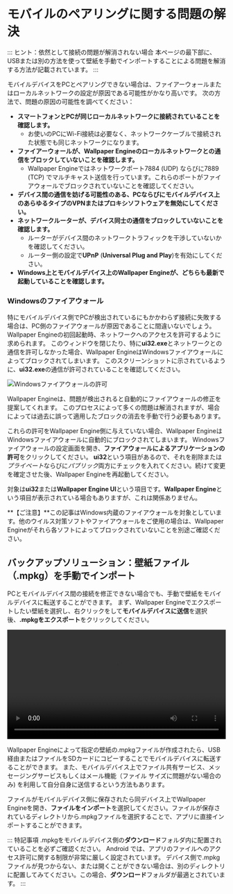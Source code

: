 # モバイルのペアリングに関する問題の解決

::: ヒント：依然として接続の問題が解消されない場合 本ページの最下部に、USBまたは別の方法を使って壁紙を手動でインポートすることによる問題を解消する方法が記載されています。
:::

モバイルデバイスをPCとペアリングできない場合は、ファイアーウォールまたはローカルネットワークの設定が原因である可能性がかなり高いです。 次の方法で、問題の原因の可能性を調べてください：

* **スマートフォンとPCが同じローカルネットワークに接続されていることを確認します。**
  * お使いのPCにWi-Fi接続は必要なく、ネットワークケーブルで接続された状態でも同じネットワークになります。
* **ファイアーウォールが、Wallpaper Engineのローカルネットワークとの通信をブロックしていないことを確認します。**
  * Wallpaper Engineではネットワークポート7884 (UDP) ならびに7889 (TCP) でマルチキャスト送信を行っています。これらのポートがファイアウォールでブロックされていないことを確認してください。
* **デバイス間の通信を妨げる可能性のある、PCならびにモバイルデバイス上のあらゆるタイプのVPNまたはプロキシソフトウェアを無効にしてください。**
* **ネットワークルーターが、デバイス同士の通信をブロックしていないことを確認します。**
    * ルーターがデバイス間のネットワークトラフィックを干渉していないかを確認してください。
    * ルーター側の設定で**UPnP** (**Universal Plug and Play**)を有効にしてください。
* **Windows上とモバイルデバイス上のWallpaper Engineが、どちらも最新で起動していることを確認します。**

### Windowsのファイアウォール

特にモバイルデバイス側でPCが検出されているにもかかわらず接続に失敗する場合は、PC側のファイアウォールが原因であることに間違いないでしょう。 Wallpaper Engineの初回起動時、ネットワークへのアクセスを許可するように求められます。 このウィンドウを閉じたり、特に**ui32.exe**とネットワークとの通信を許可しなかった場合、Wallpaper EngineはWindowsファイアウォールによってブロックされてしまいます。 このスクリーンショットに示されているように、**ui32.exe**の通信が許可されていることを確認してください。

![Windowsファイアウォールの許可](/img/faq/windows_defender.png)

Wallpaper Engineは、問題が検出されると自動的にファイアウォールの修正を提案してくれます。 このプロセスによって多くの問題は解消されますが、場合によっては過去に誤って適用したブロックの消去を手動で行う必要もあります。

これらの許可をWallpaper Engine側に与えていない場合、Wallpaper EngineはWindowsファイアウォールに自動的にブロックされてしまいます。 Windowsファイアウォールの設定画面を開き、**ファイアウォールによるアプリケーションの許可**をクリックしてください。 **ui32**という項目があるので、それを削除または*プライベート*ならびに*パブリック*両方にチェックを入れてください。続けて変更を確定させた後、Wallpaper Engineを再起動してください。

対象は**ui32**または**Wallpaper Engine UI**という項目です。**Wallpaper Engine**という項目が表示されている場合もありますが、これは関係ありません。

**【ご注意】**この記事はWindows内蔵のファイアウォールを対象としています。他のウイルス対策ソフトやファイアウォールをご使用の場合は、Wallpaper Engineがそれら各ソフトによってブロックされていないことを別途ご確認ください。

## バックアップソリューション：壁紙ファイル（.mpkg）を手動でインポート

PCとモバイルデバイス間の接続を修正できない場合でも、手動で壁紙をモバイルデバイスに転送することができます。 まず、Wallpaper Engineでエクスポートしたい壁紙を選択し、右クリックをして**モバイルデバイスに送信**を選択後、**.mpkgをエクスポート**をクリックしてください。

<video width="100%" controls autoplay loop>
  <source src="/videos/mobile_export.mp4" type="video/mp4">
  お使いのブラウザは動画タグをサポートしていません。
</video>

Wallpaper Engineによって指定の壁紙の.mpkgファイルが作成されたら、USB経由またはファイルをSDカードにコピーすることでモバイルデバイスに転送することができます。 また、モバイルデバイス上でファイル共有サービス、メッセージングサービスもしくはメール機能（ファイル サイズに問題がない場合のみ) を利用して自分自身に送信するという方法もあります。

ファイルがモバイルデバイス側に保存されたら同デバイス上でWallpaper Engineを開き、**ファイルをインポート**を選択してください。ファイルが保存されているディレクトリから.mpkgファイルを選択することで、アプリに直接インポートすることができます。

::: 特記事項 .mpkgをモバイルデバイス側の**ダウンロード**フォルダ内に配置されていることを必ずご確認ください。 Android では、アプリのファイルへのアクセス許可に関する制限が非常に厳しく設定されています。 デバイス側で.mpkgファイルが見つからない、または開くことができない場合は、別のディレクトリに配置してみてください。この場合、**ダウンロード**フォルダが最適とされています。
:::